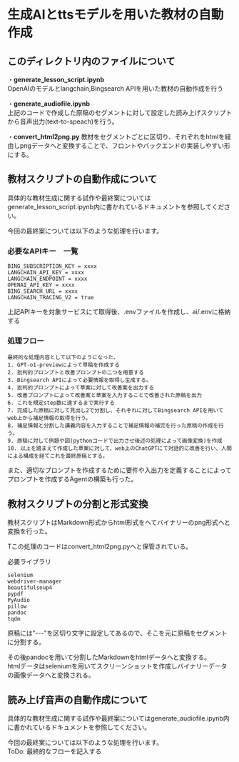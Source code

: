 # 生成AIとttsモデルを用いた教材の自動作成

## このディレクトリ内のファイルについて

・**generate_lesson_script.ipynb**   
OpenAIのモデルとlangchain,Bingsearch APIを用いた教材の自動作成を行う

・**generate_audiofile.ipynb**   
上記のコードで作成した原稿のセグメントに対して設定した読み上げスクリプトから音声出力(text-to-speach)を行う。
 
・**convert_html2png.py**
教材をセグメントごとに区切り、それぞれをhtmlを経由しpngデータへと変換することで、フロントやバックエンドの実装しやすい形にする。

## 教材スクリプトの自動作成について
具体的な教材生成に関する試作や最終案についてはgenerate_lesson_script.ipynb内に書かれているドキュメントを参照してください。

今回の最終案については以下のような処理を行います。  
### 必要なAPIキー　一覧　　
```
BING_SUBSCRIPTION_KEY = xxxx
LANGCHAIN_API_KEY = xxxx
LANGCHAIN_ENDPOINT = xxxx
OPENAI_API_KEY = xxxx
BING_SEARCH_URL = xxxx
LANGCHAIN_TRACING_V2 = true
```
上記APIキーを対象サービスにて取得後、.envファイルを作成し、ai/.envに格納する

### 処理フロー
```
最終的な処理内容として以下のようになった。  
1. GPT-o1-previewによって草稿を作成する
2. 批判的プロンプトと改善プロンプトの二つを用意する
3. Bingsearch APIによって必要情報を取得し生成する。
4. 批判的プロンプトによって草案に対して改善案を出力する
5. 改善プロンプトによって改善案と草案を入力することで改善された原稿を出力
6. これを規定step数に達するまで実行する
7. 完成した原稿に対して見出し2で分割し、それぞれに対してBingsearch APIを用いてweb上から補足情報の取得を行う。
8. 補足情報と分割した講義内容を入力することで補足情報の補完を行った原稿の作成を行う。
9. 原稿に対して例題や図(pythonコードで出力させ後述の処理によって画像変換)を作成
10. 以上を踏まえて作成した草案に対して、web上のChatGPTにて対話的に改善を行い、人間による構成を経てこれを最終原稿とする。
```

また、適切なプロンプトを作成するために要件や入出力を定義することによってプロンプトを作成するAgentの構築も行った。

## 教材スクリプトの分割と形式変換
教材スクリプトはMarkdown形式からhtml形式をへてバイナリーのpng形式へと変換を行った。

Tこの処理のコードはconvert_html2png.pyへと保管されている。

必要ライブラリ
```
selenium
webdriver-manager
beautifulsoup4
pypdf
PyAudio
pillow 
pandoc
tqdm
```
原稿には"---"を区切り文字に設定してあるので、そこを元に原稿をセグメントに分割する。

その後pandocを用いて分割したMarkdownをhtmlデータへと変換する。  
htmlデータはseleniumを用いてスクリーンショットを作成しバイナリーデータの画像データへと変換される。


## 読み上げ音声の自動作成について
具体的な教材生成に関する試作や最終案についてはgenerate_audiofile.ipynb内に書かれているドキュメントを参照してください。

今回の最終案については以下のような処理を行います。  
ToDo: 最終的なフローを記入する